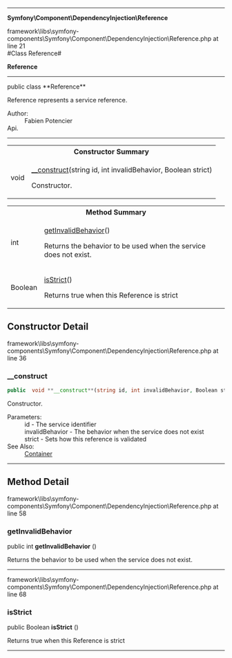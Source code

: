 
- - -

**Symfony\Component\DependencyInjection\Reference**
<div class="location">framework\libs\symfony-components\Symfony\Component\DependencyInjection\Reference.php at line 21</div>
#Class Reference#

**Reference**


- - -

<p class="signature">public  class **Reference**</p>

<div class="comment" id="overview_description"><p>Reference represents a service reference.</p></div>

<dl>
<dt>Author:</dt>
<dd>Fabien Potencier <fabien@symfony.com></dd>
<dt>Api.</dt>
</dl>

- - -

<table id="summary_constructor">
<tr><th colspan="2">Constructor Summary</th></tr>
<tr>
<td class="type"> void</td>
<td class="description"><p class="name"><a href="#__construct">__construct</a>(string id, int invalidBehavior, Boolean strict)</p><p class="description">Constructor.</p></td>
</tr>
</table>

<table id="summary_method">
<tr><th colspan="2">Method Summary</th></tr>
<tr>
<td class="type">  int</td>
<td class="description"><p class="name"><a href="#getinvalidbehavior">getInvalidBehavior</a>()</p><p class="description">Returns the behavior to be used when the service does not exist.</p></td>
</tr>
<tr>
<td class="type">  Boolean</td>
<td class="description"><p class="name"><a href="#isstrict">isStrict</a>()</p><p class="description">Returns true when this Reference is strict</p></td>
</tr>
</table>

<h2 id="detail_method">Constructor Detail</h2>
<div class="location">framework\libs\symfony-components\Symfony\Component\DependencyInjection\Reference.php at line 36</div>
<h3 id="__construct()">__construct</h3>

```php
public  void **__construct**(string id, int invalidBehavior, Boolean strict)
```
<div class="details">
<p>Constructor.</p><dl>
<dt>Parameters:</dt>
<dd>id - The service identifier</dd>
<dd>invalidBehavior - The behavior when the service does not exist</dd>
<dd>strict - Sets how this reference is validated</dd>
<dt>See Also:</dt>
<dd><a href="../../../symfony/component/dependencyinjection/container.html">Container</a></dd>
</dl>
</div>

- - -

<h2 id="detail_method">Method Detail</h2>
<div class="location">framework\libs\symfony-components\Symfony\Component\DependencyInjection\Reference.php at line 58</div>
<h3 id="getInvalidBehavior()">getInvalidBehavior</h3>

public  int **getInvalidBehavior** ()<div class="details">
<p>Returns the behavior to be used when the service does not exist.</p></div>

- - -

<div class="location">framework\libs\symfony-components\Symfony\Component\DependencyInjection\Reference.php at line 68</div>
<h3 id="isStrict()">isStrict</h3>

public  Boolean **isStrict** ()<div class="details">
<p>Returns true when this Reference is strict</p></div>

- - -


